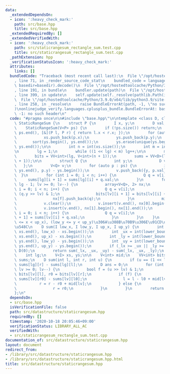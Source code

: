 ```yaml
---
data:
  _extendedDependsOn:
  - icon: ':heavy_check_mark:'
    path: src/base.hpp
    title: src/base.hpp
  _extendedRequiredBy: []
  _extendedVerifiedWith:
  - icon: ':heavy_check_mark:'
    path: src/staticrangesum_rectangle_sum.test.cpp
    title: src/staticrangesum_rectangle_sum.test.cpp
  _pathExtension: hpp
  _verificationStatusIcon: ':heavy_check_mark:'
  attributes:
    links: []
  bundledCode: "Traceback (most recent call last):\n  File \"/opt/hostedtoolcache/Python/3.9.0/x64/lib/python3.9/site-packages/onlinejudge_verify/documentation/build.py\"\
    , line 71, in _render_source_code_stat\n    bundled_code = language.bundle(stat.path,\
    \ basedir=basedir).decode()\n  File \"/opt/hostedtoolcache/Python/3.9.0/x64/lib/python3.9/site-packages/onlinejudge_verify/languages/cplusplus.py\"\
    , line 191, in bundle\n    bundler.update(path)\n  File \"/opt/hostedtoolcache/Python/3.9.0/x64/lib/python3.9/site-packages/onlinejudge_verify/languages/cplusplus_bundle.py\"\
    , line 399, in update\n    self.update(self._resolve(pathlib.Path(included), included_from=path))\n\
    \  File \"/opt/hostedtoolcache/Python/3.9.0/x64/lib/python3.9/site-packages/onlinejudge_verify/languages/cplusplus_bundle.py\"\
    , line 258, in _resolve\n    raise BundleErrorAt(path, -1, \"no such header\"\
    )\nonlinejudge_verify.languages.cplusplus_bundle.BundleErrorAt: base.hpp: line\
    \ -1: no such header\n"
  code: "#pragma once\n\n#include \"base.hpp\"\n\ntemplate <class D, class I> struct\
    \ StaticRangeSum {\n    struct P {\n        I x, y;\n        D val;\n    };\n\n\
    \    StaticRangeSum(V<P> ps) {\n        if (!ps.size()) return;\n        sort(ps.begin(),\
    \ ps.end(), [&](P l, P r) { return l.x < r.x; });\n        for (auto p : ps) {\n\
    \            xs.push_back(p.x);\n            ys.push_back(p.y);\n        }\n \
    \       sort(ys.begin(), ys.end());\n        ys.erase(unique(ys.begin(), ys.end()),\
    \ ys.end());\n\n        int n = int(xs.size());\n        int m = int(ys.size());\n\
    \n        lg = 1;\n        while ((1 << lg) < m) lg++;\n\n        mid = V<int>(lg);\n\
    \        bits = VV<int>(lg, V<int>(n + 1));\n        sums = VV<D>(lg + 1, V<D>(n\
    \ + 1));\n\n        struct Q {\n            int y;\n            D val;\n     \
    \   };\n        V<Q> v;\n        for (auto p : ps) {\n            int y = int(lower_bound(ys.begin(),\
    \ ys.end(), p.y) - ys.begin());\n            v.push_back({y, p.val});\n      \
    \  }\n        for (int i = 0; i < n; i++) {\n            Q q = v[i];\n       \
    \     sums[lg][i + 1] = sums[lg][i] + q.val;\n        }\n        for (int lv =\
    \ lg - 1; lv >= 0; lv--) {\n            array<V<Q>, 2> nx;\n            for (int\
    \ i = 0; i < n; i++) {\n                Q q = v[i];\n                bool f =\
    \ (q.y >> lv) & 1;\n                bits[lv][i + 1] = bits[lv][i] + (f ? 0 : 1);\n\
    \                nx[f].push_back(q);\n            }\n            mid[lv] = int(nx[0].size());\n\
    \            v.clear();\n            v.insert(v.end(), nx[0].begin(), nx[0].end());\n\
    \            v.insert(v.end(), nx[1].begin(), nx[1].end());\n            for (int\
    \ i = 0; i < n; i++) {\n                Q q = v[i];\n                sums[lv][i\
    \ + 1] = sums[lv][i] + q.val;\n            }\n        }\n    }\n    // (low_x\
    \ <= x < up_x), (low_y <= y < up_y)\u306A\u308B\u70B9\u306E\u91CD\u307F\u306E\u7DCF\
    \u548C\n    D sum(I low_x, I low_y, I up_x, I up_y) {\n        int _lx = int(lower_bound(xs.begin(),\
    \ xs.end(), low_x) - xs.begin());\n        int _ux = int(lower_bound(xs.begin(),\
    \ xs.end(), up_x) - xs.begin());\n        int _ly = int(lower_bound(ys.begin(),\
    \ ys.end(), low_y) - ys.begin());\n        int _uy = int(lower_bound(ys.begin(),\
    \ ys.end(), up_y) - ys.begin());\n        if (_lx >= _ux || _ly >= _uy) return\
    \ D(0);\n        return sum(_lx, _ux, _uy) - sum(_lx, _ux, _ly);\n    }\n\n  private:\n\
    \    int lg;\n    V<I> xs, ys;\n\n    V<int> mid;\n    VV<int> bits;\n    VV<D>\
    \ sums;\n    D sum(int l, int r, int u) {\n        if (u == (1 << lg)) return\
    \ sums[lg][r] - sums[lg][l];\n        D ans = 0;\n        for (int lv = lg - 1;\
    \ lv >= 0; lv--) {\n            bool f = (u >> lv) & 1;\n            int l0 =\
    \ bits[lv][l], r0 = bits[lv][r];\n            if (f) {\n                ans +=\
    \ sums[lv][r0] - sums[lv][l0];\n                l = l - l0 + mid[lv];\n      \
    \          r = r - r0 + mid[lv];\n            } else {\n                l = l0;\n\
    \                r = r0;\n            }\n        }\n        return ans;\n    }\n\
    };\n"
  dependsOn:
  - src/base.hpp
  isVerificationFile: false
  path: src/datastructure/staticrangesum.hpp
  requiredBy: []
  timestamp: '2020-10-18 20:05:46+09:00'
  verificationStatus: LIBRARY_ALL_AC
  verifiedWith:
  - src/staticrangesum_rectangle_sum.test.cpp
documentation_of: src/datastructure/staticrangesum.hpp
layout: document
redirect_from:
- /library/src/datastructure/staticrangesum.hpp
- /library/src/datastructure/staticrangesum.hpp.html
title: src/datastructure/staticrangesum.hpp
---
```

